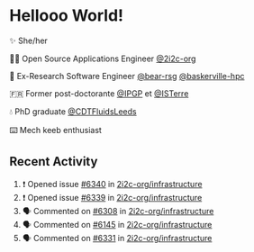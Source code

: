 # Hellooo World!

✨ She/her

👩‍💻 Open Source Applications Engineer [@2i2c-org](https://2i2c.org/)

🐻 Ex-Research Software Engineer [@bear-rsg](https://github.com/bear-rsg) [@baskerville-hpc](https://github.com/baskerville-hpc) 

🇫🇷 Former post-doctorante [@IPGP](https://github.com/IPGP) et [@ISTerre](https://www.isterre.fr/) 

💧 PhD graduate [@CDTFluidsLeeds](https://fluid-dynamics.leeds.ac.uk/) 

⌨️ Mech keeb enthusiast 

## Recent Activity 

<!--START_SECTION:activity-->
1. ❗ Opened issue [#6340](https://github.com/2i2c-org/infrastructure/issues/6340) in [2i2c-org/infrastructure](https://github.com/2i2c-org/infrastructure)
2. ❗ Opened issue [#6339](https://github.com/2i2c-org/infrastructure/issues/6339) in [2i2c-org/infrastructure](https://github.com/2i2c-org/infrastructure)
3. 🗣 Commented on [#6308](https://github.com/2i2c-org/infrastructure/issues/6308#issuecomment-3051861539) in [2i2c-org/infrastructure](https://github.com/2i2c-org/infrastructure)
4. 🗣 Commented on [#6145](https://github.com/2i2c-org/infrastructure/issues/6145#issuecomment-3049753787) in [2i2c-org/infrastructure](https://github.com/2i2c-org/infrastructure)
5. 🗣 Commented on [#6331](https://github.com/2i2c-org/infrastructure/pull/6331#issuecomment-3045242811) in [2i2c-org/infrastructure](https://github.com/2i2c-org/infrastructure)
<!--END_SECTION:activity-->
